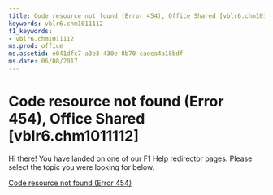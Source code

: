 ```yaml
---
title: Code resource not found (Error 454), Office Shared [vblr6.chm1011112]
keywords: vblr6.chm1011112
f1_keywords:
- vblr6.chm1011112
ms.prod: office
ms.assetid: e041dfc7-a3e3-430e-8b70-caeea4a18bdf
ms.date: 06/08/2017
---
```



# Code resource not found (Error 454), Office Shared [vblr6.chm1011112]

Hi there! You have landed on one of our F1 Help redirector pages. Please select the topic you were looking for below.

[Code resource not found (Error 454)](http://msdn.microsoft.com/library/254bb589-67a0-e6d6-717c-00f907e635ff%28Office.15%29.aspx)

